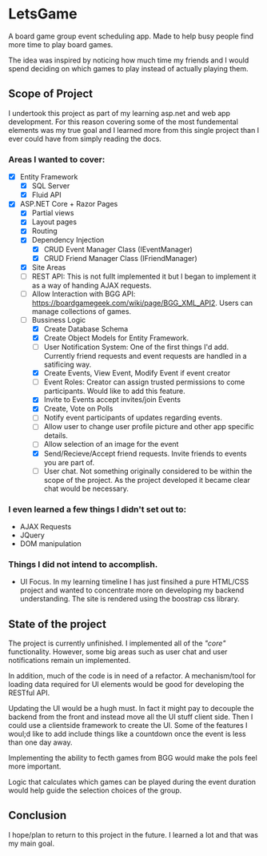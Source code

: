 # LetsGame

A board game group event scheduling app. Made to help busy people find more time to play board games.

The idea was inspired by noticing how much time my friends and I would spend deciding on which games to play instead of actually playing them.

## Scope of Project

I undertook this project as part of my learning asp.net and web app development. For this reason covering some of the most fundemental elements was my true goal and I learned more from this single project than I ever could have from simply reading the docs. 

### Areas I wanted to cover:

  - [x] Entity Framework
    - [x] SQL Server
    - [x] Fluid API
  - [x] ASP.NET Core + Razor Pages
    - [x] Partial views
    - [x] Layout pages
    - [x] Routing
    - [x] Dependency Injection
      - [x] CRUD Event Manager Class (IEventManager)
      - [x] CRUD Friend Manager Class (IFriendManager)
    - [x] Site Areas
    - [ ] REST API: This is not fullt implemented it but I began to implement it as a way of handing AJAX requests.
    - [ ] Allow Interaction with BGG API: https://boardgamegeek.com/wiki/page/BGG_XML_API2. Users can manage collections of games.
    - [ ] Bussiness Logic
      - [x] Create Database Schema
      - [x] Create Object Models for Entity Framework.
      - [ ] User Notification System: One of the first things I'd add. Currently friend requests and event requests are handled in a satificing way.
      - [x] Create Events, View Event, Modify Event if event creator
      - [ ] Event Roles: Creator can assign trusted permissions to come participants. Would like to add this feature.
      - [x] Invite to Events accept invites/join Events
      - [x] Create, Vote on Polls
      - [ ] Notify event participants of updates regarding events.
      - [ ] Allow user to change user profile picture and other app specific details.
      - [ ] Allow selection of an image for the event
      - [x] Send/Recieve/Accept friend requests. Invite friends to events you are part of.
      - [ ] User chat. Not something originally considered to be within the scope of the project. As the project developed it became clear chat would be necessary.
    
### I even learned a few things I didn't set out to:

- AJAX Requests
- JQuery
- DOM manipulation
      
### Things I did **not** intend to accomplish.

- UI Focus. In my learning timeline I has just finsihed a pure HTML/CSS project and wanted to concentrate more on developing my backend understanding. The site is rendered using the boostrap css library.

## State of the project

The project is currently unfinished. I implemented all of the *"core"* functionality. However, some big areas such as user chat and user notifications remain un implemented.

In addition, much of the code is in need of a refactor. A mechanism/tool for loading data required for UI elements would be good for developing the RESTful API.

Updating the UI would be a hugh must. In fact it might pay to decouple the backend from the front and instead move all the UI stuff client side. Then I could use a clientside framework to create the UI. Some of the features I woul;d like to add include things like a countdown once the event is less than one day away.

Implementing the ability to fecth games from BGG would make the pols feel more important.

Logic that calculates which games can be played during the event duration would help guide the selection choices of the group.

## Conclusion

I hope/plan to return to this project in the future. I learned a lot and that was my main goal.
